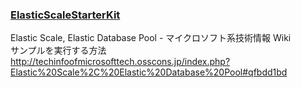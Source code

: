 ### [ElasticScaleStarterKit](https://github.com/OpenTouryoProject/SampleProgram/tree/master/Azure/ElasticDatabase/ElasticDB_Sample/ElasticScaleStarterKit)
Elastic Scale, Elastic Database Pool - マイクロソフト系技術情報 Wiki  
サンプルを実行する方法  
http://techinfoofmicrosofttech.osscons.jp/index.php?Elastic%20Scale%2C%20Elastic%20Database%20Pool#qfbdd1bd

